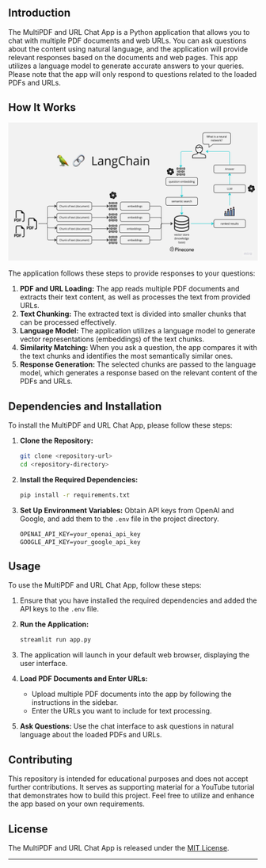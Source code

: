 ## Introduction

The MultiPDF and URL Chat App is a Python application that allows you to chat with multiple PDF documents and web URLs. You can ask questions about the content using natural language, and the application will provide relevant responses based on the documents and web pages. This app utilizes a language model to generate accurate answers to your queries. Please note that the app will only respond to questions related to the loaded PDFs and URLs.

## How It Works

![MultiPDF Chat App Diagram](./docs/PDF-LangChain.jpg)

The application follows these steps to provide responses to your questions:

1. **PDF and URL Loading:** The app reads multiple PDF documents and extracts their text content, as well as processes the text from provided URLs.
2. **Text Chunking:** The extracted text is divided into smaller chunks that can be processed effectively.
3. **Language Model:** The application utilizes a language model to generate vector representations (embeddings) of the text chunks.
4. **Similarity Matching:** When you ask a question, the app compares it with the text chunks and identifies the most semantically similar ones.
5. **Response Generation:** The selected chunks are passed to the language model, which generates a response based on the relevant content of the PDFs and URLs.

## Dependencies and Installation

To install the MultiPDF and URL Chat App, please follow these steps:

1. **Clone the Repository:**
   ```bash
   git clone <repository-url>
   cd <repository-directory>
   ```

2. **Install the Required Dependencies:**
   ```bash
   pip install -r requirements.txt
   ```

3. **Set Up Environment Variables:**
   Obtain API keys from OpenAI and Google, and add them to the `.env` file in the project directory.
   ```
   OPENAI_API_KEY=your_openai_api_key
   GOOGLE_API_KEY=your_google_api_key
   ```

## Usage

To use the MultiPDF and URL Chat App, follow these steps:

1. Ensure that you have installed the required dependencies and added the API keys to the `.env` file.

2. **Run the Application:**
   ```bash
   streamlit run app.py
   ```

3. The application will launch in your default web browser, displaying the user interface.

4. **Load PDF Documents and Enter URLs:**
   - Upload multiple PDF documents into the app by following the instructions in the sidebar.
   - Enter the URLs you want to include for text processing.

5. **Ask Questions:**
   Use the chat interface to ask questions in natural language about the loaded PDFs and URLs.

## Contributing

This repository is intended for educational purposes and does not accept further contributions. It serves as supporting material for a YouTube tutorial that demonstrates how to build this project. Feel free to utilize and enhance the app based on your own requirements.

## License

The MultiPDF and URL Chat App is released under the [MIT License](https://opensource.org/licenses/MIT).

---

